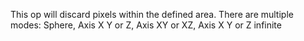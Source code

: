 This op will discard pixels within the defined area. 
There are multiple modes:
Sphere, Axis X Y or Z, Axis XY or XZ, Axis X Y or Z infinite
